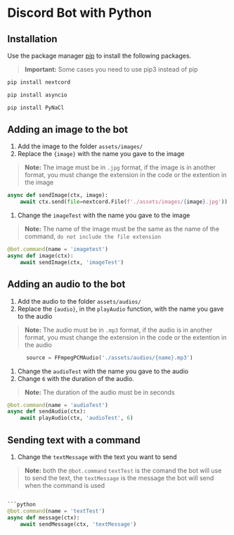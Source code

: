 # Discord Bot with Python

## Installation

Use the package manager [pip](https://pip.pypa.io/en/stable/) to install the following packages.

> **Important:** Some cases you need to use pip3 instead of pip

```bash
pip install nextcord
```

```bash
pip install asyncio
```

```bash
pip install PyNaCl
```

## Adding an image to the bot

1. Add the image to the folder `assets/images/`
2. Replace the `{image}` with the name you gave to the image

> **Note:** The image must be in `.jpg` format, if the image is in another format, you must change the extension in the code or the extention in the image

```python
async def sendImage(ctx, image):
    await ctx.send(file=nextcord.File(f'./assets/images/{image}.jpg'))
```

1. Change the `imageTest` with the name you gave to the image

> **Note:** The name of the image must be the same as the name of the command, `do not include the file extension`

```python
@bot.command(name = 'imagetest')
async def image(ctx):
    await sendImage(ctx, 'imageTest')
```

## Adding an audio to the bot

1. Add the audio to the folder `assets/audios/`
2. Replace the `{audio}`, in the `playAudio` function, with the name you gave to the audio

> **Note:** The audio must be in `.mp3` format, if the audio is in another format, you must change the extension in the code or the extention in the audio

```python
      source = FFmpegPCMAudio('./assets/audios/{name}.mp3')
```

1. Change the `audioTest` with the name you gave to the audio
2. Change `6` with the duration of the audio.

> **Note:** The duration of the audio must be in seconds

```python
@bot.command(name = 'audioTest')
async def sendAudio(ctx):
    await playAudio(ctx, 'audioTest', 6)
```

## Sending text with a command

1. Change the `textMessage` with the text you want to send

> **Note:** both the `@bot.command` `textTest` is the comand the bot will use to send the text, the `textMessage` is the message the bot will send when the command is used

```python

```python
@bot.command(name = 'textTest')
async def message(ctx):
    await sendMessage(ctx, 'textMessage')
```